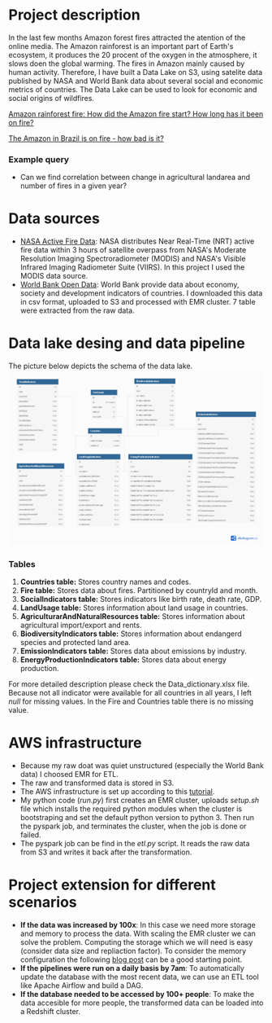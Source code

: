 # Project description
In the last few months Amazon forest fires attracted the atention of the online media. The Amazon rainforest is an important part of Earth's ecosystem, it produces the 20 procent of the oxygen in the atmosphere, it slows doen the global warming. The fires in Amazon mainly caused by human activity. Therefore, I have built a Data Lake on S3, using satelite data published by NASA and World Bank data about several social and economic metrics of countries. The Data Lake can be used to look for economic and social origins of wildfires.

[Amazon rainforest fire: How did the Amazon fire start? How long has it been on fire?](https://www.express.co.uk/news/world/1168299/amazon-rainforest-fire-how-did-amazon-fires-start-cause-deforestation-how-long-fire)

[The Amazon in Brazil is on fire - how bad is it?](https://www.bbc.com/news/world-latin-america-49433767)

### Example query
- Can we find correlation between change in agricultural landarea and number of fires in a given year?

# Data sources
- [NASA Active Fire Data](https://earthdata.nasa.gov/earth-observation-data/near-real-time/firms/active-fire-data): NASA distributes Near Real-Time (NRT) active fire data within 3 hours of satellite overpass from NASA's Moderate Resolution Imaging Spectroradiometer (MODIS) and NASA's Visible Infrared Imaging Radiometer Suite (VIIRS). In this project I used the MODIS data source.
- [World Bank Open Data](https://data.worldbank.org/): World Bank provide data about economy, society and development indicators of countries. I downloaded this data in csv format, uploaded to S3 and processed with EMR cluster. 7 table were extracted from the raw data. 

# Data lake desing and data pipeline
The picture below depicts the schema of the data lake.
[![DB schema](./FireEvents_db_scheam.png)](https://dbdiagram.io/d/5d6d66e8ced98361d6de20d0)

### Tables
1. __Countries  table:__ Stores country names and codes.
2. __Fire  table:__ Stores data about fires. Partitioned by countryId and month.
3. __SocialIndicators  table:__ Stores indicators like birth rate, death rate, GDP.
4. __LandUsage  table:__ Stores information about land usage in countries.
5. __AgriculturarAndNaturalResources  table:__ Stores information about agricultural import/export and rents.
6. __BiodiversityIndicators  table:__ Stores information about endangerd species and protected land area.
7. __EmissionIndicators  table:__ Stores data about emissions by industry.
8. __EnergyProductionIndicators  table:__ Stores data about energy production.

For more detailed description please check the Data_dictionary.xlsx file. Because not all indicator were available for all countries in all years, I left *null* for missing values. In the Fire and Countries table there is no missing value.

# AWS infrastructure
- Because my raw doat was quiet unstructured (especially the World Bank data) I choosed EMR for ETL.
- The raw and transformed data is stored in S3.
- The AWS infrastructure is set up according to this [tutorial](https://www.themarketingtechnologist.co/upload-your-local-spark-script-to-an-aws-emr-cluster-using-a-simply-python-script/?fbclid=IwAR2fvjMwc4_z_AOmtyfOPma1LB4x4FSB6XhTeMn7LVUou--bMM1GvYmvymE).
- My python code (*run.py*) first creates an EMR cluster, uploads *setup.sh* file which installs the required python modules when the cluster is bootstraping and set the default python version to python 3. Then run the pyspark job, and terminates the cluster, when the job is done or failed.
- The pyspark job can be find in the *etl.py* script. It reads the raw data from S3 and writes it back after the transformation.

# Project extension for different scenarios
- __If the data was increased by 100x__:
In this case we need more storage and memory to process the data. With scaling the EMR cluster we can solve the problem. Computing the storage which we will need is easy (consider data size and repliaction factor). To consider the memory configuration the following [blog post](https://aws.amazon.com/blogs/big-data/best-practices-for-successfully-managing-memory-for-apache-spark-applications-on-amazon-emr/) can be a good starting point.
- __If the pipelines were run on a daily basis by 7am__:
To automatically update the database with the most recent data, we can use an ETL tool like Apache Airflow and build a DAG.
- __If the database needed to be accessed by 100+ people__:
To make the data accesible for more people, the transformed data can be loaded into a Redshift cluster.